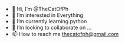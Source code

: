 - 👋 Hi, I’m @TheCatOfPh
- 👀 I’m interested in Everything
- 🌱 I’m currently learning python  
- 💞️ I’m looking to collaborate on ...
- 📫 How to reach me thecatofph@gmail.com

<!---
TheCatOfPh/TheCatOfPh is a ✨ special ✨ repository because its `README.md` (this file) appears on your GitHub profile.
You can click the Preview link to take a look at your changes.
--->
